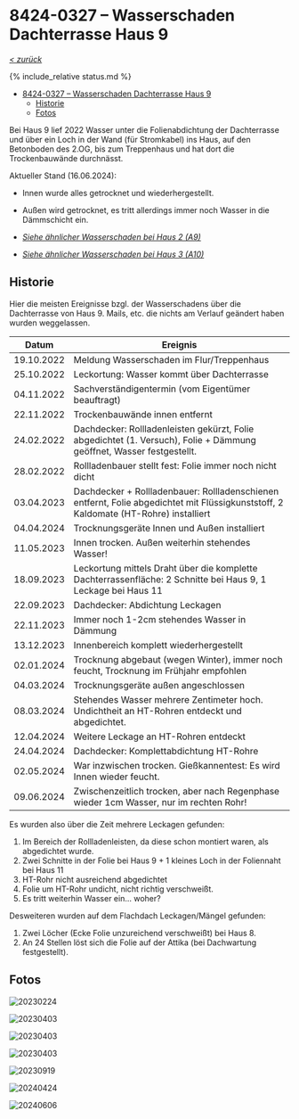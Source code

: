 # 8424-0327 &ndash; Wasserschaden Dachterrasse Haus 9

_[&lt; zurück](../../index.md)_

{% include_relative status.md %}

- [8424-0327 – Wasserschaden Dachterrasse Haus 9](#8424-0327--wasserschaden-dachterrasse-haus-9)
  - [Historie](#historie)
  - [Fotos](#fotos)

Bei Haus 9 lief 2022 Wasser unter die Folienabdichtung der Dachterrasse und über ein Loch in der Wand (für Stromkabel) ins Haus, auf den Betonboden des 2.OG, bis zum Treppenhaus und hat dort die Trockenbauwände durchnässt.

Aktueller Stand (16.06.2024):
- Innen wurde alles getrocknet und wiederhergestellt.
- Außen wird getrocknet, es tritt allerdings immer noch Wasser in die Dämmschicht ein.

- [_Siehe ähnlicher Wasserschaden bei Haus 2 (A9)_](../A9/index.md)
- [_Siehe ähnlicher Wasserschaden bei Haus 3 (A10)_](../A10/index.md)

## Historie

Hier die meisten Ereignisse bzgl. der Wasserschadens über die Dachterrasse von Haus 9.
Mails, etc. die nichts am Verlauf geändert haben wurden weggelassen.

| Datum | Ereignis |
| ----- | -------- |
| 19.10.2022 | Meldung Wasserschaden im Flur/Treppenhaus |
| 25.10.2022 | Leckortung: Wasser kommt über Dachterrasse |
| 04.11.2022 | Sachverständigentermin (vom Eigentümer beauftragt) |
| 22.11.2022 | Trockenbauwände innen entfernt |
| 24.02.2022 | Dachdecker: Rollladenleisten gekürzt, Folie abgedichtet (1. Versuch), Folie + Dämmung geöffnet, Wasser festgestellt.
| 28.02.2022 | Rollladenbauer stellt fest: Folie immer noch nicht dicht |
| 03.04.2023 | Dachdecker + Rollladenbauer: Rollladenschienen entfernt, Folie abgedichtet mit Flüssigkunststoff, 2 Kaldomate (HT-Rohre) installiert |
| 04.04.2024 | Trocknungsgeräte Innen und Außen installiert |
| 11.05.2023 | Innen trocken. Außen weiterhin stehendes Wasser! |
| 18.09.2023 | Leckortung mittels Draht über die komplette Dachterrassenfläche: 2 Schnitte bei Haus 9, 1 Leckage bei Haus 11 |
| 22.09.2023 | Dachdecker: Abdichtung Leckagen |
| 22.11.2023 | Immer noch 1-2cm stehendes Wasser in Dämmung |
| 13.12.2023 | Innenbereich komplett wiederhergestellt |
| 02.01.2024 | Trocknung abgebaut (wegen Winter), immer noch feucht, Trocknung im Frühjahr empfohlen |
| 04.03.2024 | Trocknungsgeräte außen angeschlossen |
| 08.03.2024 | Stehendes Wasser mehrere Zentimeter hoch. Undichtheit an HT-Rohren entdeckt und abgedichtet. |
| 12.04.2024 | Weitere Leckage an HT-Rohren entdeckt |
| 24.04.2024 | Dachdecker: Komplettabdichtung HT-Rohre |
| 02.05.2024 | War inzwischen trocken. Gießkannentest: Es wird Innen wieder feucht. |
| 09.06.2024 | Zwischenzeitlich trocken, aber nach Regenphase wieder 1cm Wasser, nur im rechten Rohr! |

Es wurden also über die Zeit mehrere Leckagen gefunden:

1. Im Bereich der Rollladenleisten, da diese schon montiert waren, als abgedichtet wurde.
2. Zwei Schnitte in der Folie bei Haus 9 + 1 kleines Loch in der Foliennaht bei Haus 11
3. HT-Rohr nicht ausreichend abgedichtet
4. Folie um HT-Rohr undicht, nicht richtig verschweißt.
5. Es tritt weiterhin Wasser ein... woher?

Desweiteren wurden auf dem Flachdach Leckagen/Mängel gefunden:

1. Zwei Löcher (Ecke Folie unzureichend verschweißt) bei Haus 8.
2. An 24 Stellen löst sich die Folie auf der Attika (bei Dachwartung festgestellt).

## Fotos

![20230224](Fotos/20230224_105813.jpg)

![20230403](Fotos/20230403_102333.jpg)

![20230403](Fotos/20230403_104523_small.jpg)

![20230403](Fotos/20230403_114901.jpg)

![20230919](Fotos/20230919_132000.jpg)

![20240424](Fotos/20240424_113325_small.jpg)

![20240606](Fotos/20240606_050743060_small.jpg)